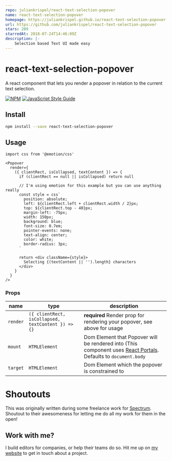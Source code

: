 ```yaml
---
repo: juliankrispel/react-text-selection-popover
name: react-text-selection-popover
homepage: https://juliankrispel.github.io/react-text-selection-popover
url: https://github.com/juliankrispel/react-text-selection-popover
stars: 289
starredAt: 2018-07-24T14:46:09Z
description: |-
    Selection based Text UI made easy
---
```


# react-text-selection-popover

A react component that lets you render a popover in relation to the current text selection. 

[![NPM](https://img.shields.io/npm/v/react-text-selection-popover.svg)](https://www.npmjs.com/package/react-text-selection-popover) [![JavaScript Style Guide](https://img.shields.io/badge/code_style-standard-brightgreen.svg)](https://standardjs.com)


## Install

```bash
npm install --save react-text-selection-popover
```

## Usage

```tsx
import css from '@emotion/css'

<Popover
  render={
    ({ clientRect, isCollapsed, textContent }) => {
      if (clientRect == null || isCollapsed) return null

      // I'm using emotion for this example but you can use anything really
      const style = css`
        position: absolute;
        left: ${clientRect.left + clientRect.width / 2}px;
        top: ${clientRect.top - 40}px;
        margin-left: -75px;
        width: 150px;
        background: blue;
        font-size: 0.7em;
        pointer-events: none;
        text-align: center;
        color: white;
        border-radius: 3px;
      `

      return <div className={style}>
        Selecting {(textContent || '').length} characters
      </div>
    }
  }
/>
```

### Props

| name | type | description |
| --- | ---- | --- |
| `render`  | `({ clientRect, isCollapsed, textContent }) => {}` | __required__ Render prop for rendering your popover, see above for usage |
| `mount`     | `HTMLElement` |  Dom Element that Popover will be rendered into (This component uses [React Portals](https://reactjs.org/docs/portals.html). Defaults to `document.body` |
| `target`    | `HTMLElement` | Dom Element which the popover is constrained to |

# Shoutouts

This was originally written during some freelance work for [Spectrum](https://spectrum.chat/). Shoutout to their awesomeness for letting me do all my work for them in the open!

## Work with me?

I build editors for companies, or help their teams do so. Hit me up on [my website](http://jkrsp.com) to get in touch about a project.

